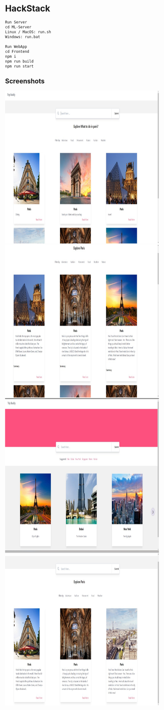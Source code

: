 # HackStack

```
Run Server 
cd ML-Server
Linux / MacOS: run.sh
Windows: run.bat

Run WebApp
cd Frontend
npm i
npm run build
npm run start

```
## Screenshots
<img src="https://github.com/SamiK28/HackStack/blob/main/Frontend/ss/ss(1).jpeg" height="500em" />
<img src="https://github.com/SamiK28/HackStack/blob/main/Frontend/ss/ss(2).jpeg" height="500em" />
<img src="https://github.com/SamiK28/HackStack/blob/main/Frontend/ss/ss(3).jpeg" height="500em" />
<img src="https://github.com/SamiK28/HackStack/blob/main/Frontend/ss/ss(4).jpeg" height="500em" />
